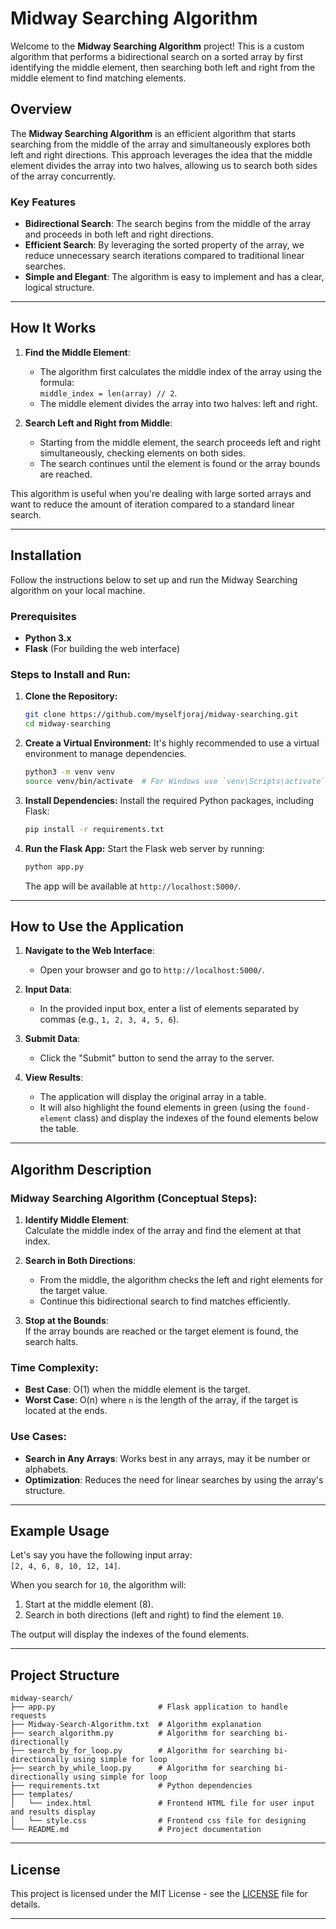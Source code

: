 # Midway Searching Algorithm

Welcome to the **Midway Searching Algorithm** project! This is a custom algorithm that performs a bidirectional search on a sorted array by first identifying the middle element, then searching both left and right from the middle element to find matching elements.

## Overview

The **Midway Searching Algorithm** is an efficient algorithm that starts searching from the middle of the array and simultaneously explores both left and right directions. This approach leverages the idea that the middle element divides the array into two halves, allowing us to search both sides of the array concurrently.

### Key Features
- **Bidirectional Search**: The search begins from the middle of the array and proceeds in both left and right directions.
- **Efficient Search**: By leveraging the sorted property of the array, we reduce unnecessary search iterations compared to traditional linear searches.
- **Simple and Elegant**: The algorithm is easy to implement and has a clear, logical structure.

---

## How It Works

1. **Find the Middle Element**: 
   - The algorithm first calculates the middle index of the array using the formula:  
     `middle_index = len(array) // 2`.
   - The middle element divides the array into two halves: left and right.

2. **Search Left and Right from Middle**: 
   - Starting from the middle element, the search proceeds left and right simultaneously, checking elements on both sides.
   - The search continues until the element is found or the array bounds are reached.

This algorithm is useful when you're dealing with large sorted arrays and want to reduce the amount of iteration compared to a standard linear search.

---

## Installation

Follow the instructions below to set up and run the Midway Searching algorithm on your local machine.

### Prerequisites
- **Python 3.x**
- **Flask** (For building the web interface)

### Steps to Install and Run:

1. **Clone the Repository:**
   ```bash
   git clone https://github.com/myselfjoraj/midway-searching.git
   cd midway-searching
   ```

2. **Create a Virtual Environment:**
   It's highly recommended to use a virtual environment to manage dependencies.
   ```bash
   python3 -m venv venv
   source venv/bin/activate  # For Windows use `venv\Scripts\activate`
   ```

3. **Install Dependencies:**
   Install the required Python packages, including Flask:
   ```bash
   pip install -r requirements.txt
   ```

4. **Run the Flask App:**
   Start the Flask web server by running:
   ```bash
   python app.py
   ```
   The app will be available at `http://localhost:5000/`.

---

## How to Use the Application

1. **Navigate to the Web Interface**:
   - Open your browser and go to `http://localhost:5000/`.

2. **Input Data**:
   - In the provided input box, enter a list of elements separated by commas (e.g., `1, 2, 3, 4, 5, 6`).
   
3. **Submit Data**:
   - Click the "Submit" button to send the array to the server.

4. **View Results**:
   - The application will display the original array in a table.
   - It will also highlight the found elements in green (using the `found-element` class) and display the indexes of the found elements below the table.

---

## Algorithm Description

### Midway Searching Algorithm (Conceptual Steps):
1. **Identify Middle Element**:  
   Calculate the middle index of the array and find the element at that index.
   
2. **Search in Both Directions**:  
   - From the middle, the algorithm checks the left and right elements for the target value.
   - Continue this bidirectional search to find matches efficiently.
   
3. **Stop at the Bounds**:  
   If the array bounds are reached or the target element is found, the search halts.

### Time Complexity:
- **Best Case**: O(1) when the middle element is the target.
- **Worst Case**: O(n) where `n` is the length of the array, if the target is located at the ends.

### Use Cases:
- **Search in Any Arrays**: Works best in any arrays, may it be number or alphabets.
- **Optimization**: Reduces the need for linear searches by using the array's structure.

---

## Example Usage

Let's say you have the following input array:  
`[2, 4, 6, 8, 10, 12, 14]`.

When you search for `10`, the algorithm will:
1. Start at the middle element (8).
2. Search in both directions (left and right) to find the element `10`.

The output will display the indexes of the found elements.

---

## Project Structure

```plaintext
midway-search/
├── app.py                       # Flask application to handle requests
├── Midway-Search-Algorithm.txt  # Algorithm explanation
├── search_algorithm.py          # Algorithm for searching bi-directionally
├── search_by_for_loop.py        # Algorithm for searching bi-directionally using simple for loop
├── search_by_while_loop.py      # Algorithm for searching bi-directionally using simple for loop
├── requirements.txt             # Python dependencies
├── templates/
│   └── index.html               # Frontend HTML file for user input and results display
│   └── style.css                # Frontend css file for designing
└── README.md                    # Project documentation
```


---

## License

This project is licensed under the MIT License - see the [LICENSE](LICENSE) file for details.

---